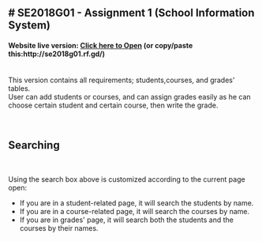 <h2># SE2018G01 - Assignment 1 (School Information System)</h2>

<h4><strong>Website live version: <a title="SIS" href="http://se2018g01.rf.gd/">Click here to Open</a>&nbsp;(or copy/paste this:http://se2018g01.rf.gd/)</strong></h4>
<p><br />This version contains all requirements; students,courses, and grades' tables.<br />User can add students or courses, and can assign grades easily as he can choose certain student and certain course, then write the grade.</p>
<p>&nbsp;</p>
<h2>Searching</h2>
<p>&nbsp;</p>
<p>Using the search box above is customized according to the current page open:</p>
<ul>
<li>If you are in a student-related page, it will search the students by name.</li>
<li>If you are in a course-related page, it will search the courses by name.</li>
<li>If you are in grades' page, it will search both the students and the courses by their names.</li>
</ul>
